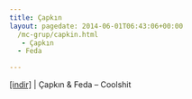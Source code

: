```yaml
---
title: Çapkın
layout: pagedate: 2014-06-01T06:43:06+00:00
  /mc-grup/capkin.html
   - Çapkın
  - Feda

---
```

<a href="https://cloud.mail.ru/public/45763f51d500/Capk%C4%B1n%20%26%20Feda%20-%20Coolshit" target="_blank">[indir]</a> | Çapkın & Feda &#8211; Coolshit